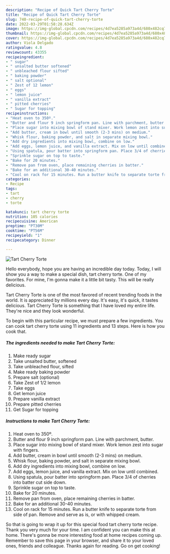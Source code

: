 ```yaml
---
description: "Recipe of Quick Tart Cherry Torte"
title: "Recipe of Quick Tart Cherry Torte"
slug: 740-recipe-of-quick-tart-cherry-torte
date: 2022-03-29T01:58:28.634Z
image: https://img-global.cpcdn.com/recipes/4d7ea5285a973a4d/680x482cq70/tart-cherry-torte-recipe-main-photo.jpg
thumbnail: https://img-global.cpcdn.com/recipes/4d7ea5285a973a4d/680x482cq70/tart-cherry-torte-recipe-main-photo.jpg
cover: https://img-global.cpcdn.com/recipes/4d7ea5285a973a4d/680x482cq70/tart-cherry-torte-recipe-main-photo.jpg
author: Viola Delgado
ratingvalue: 4.8
reviewcount: 43355
recipeingredient:
- " sugar"
- " unsalted butter softened"
- " unbleached flour sifted"
- " baking powder"
- " salt optional"
- " Zest of 12 lemon"
- " eggs"
- " lemon juice"
- " vanilla extract"
- " pitted cherries"
- " Sugar for topping"
recipeinstructions:
- "Heat oven to 350º."
- "Butter and flour 9 inch springform pan. Line with parchment, butter."
- "Place sugar into mixing bowl of stand mixer. Work lemon zest into sugar with fingers."
- "Add butter, cream in bowl until smooth (2-3 mins) on medium."
- "Whisk flour, baking powder, and salt in separate mixing bowl."
- "Add dry ingredients into mixing bowl, combine on low."
- "Add eggs, lemon juice, and vanilla extract. Mix on low until combined."
- "Using spatula, pour batter into springform pan. Place 3/4 of cherries into batter cut side down."
- "Sprinkle sugar on top to taste."
- "Bake for 20 minutes."
- "Remove pan from oven, place remaining cherries in batter."
- "Bake for an additional 30-40 minutes."
- "Cool on rack for 15 minutes. Run a butter knife to separate torte from side of pan. Remove and serve as is, or with whipped cream."
categories:
- Recipe
tags:
- tart
- cherry
- torte

katakunci: tart cherry torte 
nutrition: 105 calories
recipecuisine: American
preptime: "PT30M"
cooktime: "PT56M"
recipeyield: "1"
recipecategory: Dinner

---
```



![Tart Cherry Torte](https://img-global.cpcdn.com/recipes/4d7ea5285a973a4d/680x482cq70/tart-cherry-torte-recipe-main-photo.jpg)

Hello everybody, hope you are having an incredible day today. Today, I will show you a way to make a special dish, tart cherry torte. One of my favorites. For mine, I'm gonna make it a little bit tasty. This will be really delicious.



Tart Cherry Torte is one of the most favored of recent trending foods in the world. It is appreciated by millions every day. It's easy, it's quick, it tastes delicious. Tart Cherry Torte is something that I have loved my entire life. They're nice and they look wonderful.


To begin with this particular recipe, we must prepare a few ingredients. You can cook tart cherry torte using 11 ingredients and 13 steps. Here is how you cook that.

<!--inarticleads1-->

##### The ingredients needed to make Tart Cherry Torte:

1. Make ready  sugar
1. Take  unsalted butter, softened
1. Take  unbleached flour, sifted
1. Make ready  baking powder
1. Prepare  salt (optional)
1. Take  Zest of 1/2 lemon
1. Take  eggs
1. Get  lemon juice
1. Prepare  vanilla extract
1. Prepare  pitted cherries
1. Get  Sugar for topping




<!--inarticleads2-->

##### Instructions to make Tart Cherry Torte:

1. Heat oven to 350º.
1. Butter and flour 9 inch springform pan. Line with parchment, butter.
1. Place sugar into mixing bowl of stand mixer. Work lemon zest into sugar with fingers.
1. Add butter, cream in bowl until smooth (2-3 mins) on medium.
1. Whisk flour, baking powder, and salt in separate mixing bowl.
1. Add dry ingredients into mixing bowl, combine on low.
1. Add eggs, lemon juice, and vanilla extract. Mix on low until combined.
1. Using spatula, pour batter into springform pan. Place 3/4 of cherries into batter cut side down.
1. Sprinkle sugar on top to taste.
1. Bake for 20 minutes.
1. Remove pan from oven, place remaining cherries in batter.
1. Bake for an additional 30-40 minutes.
1. Cool on rack for 15 minutes. Run a butter knife to separate torte from side of pan. Remove and serve as is, or with whipped cream.




So that is going to wrap it up for this special food tart cherry torte recipe. Thank you very much for your time. I am confident you can make this at home. There's gonna be more interesting food at home recipes coming up. Remember to save this page in your browser, and share it to your loved ones, friends and colleague. Thanks again for reading. Go on get cooking!
